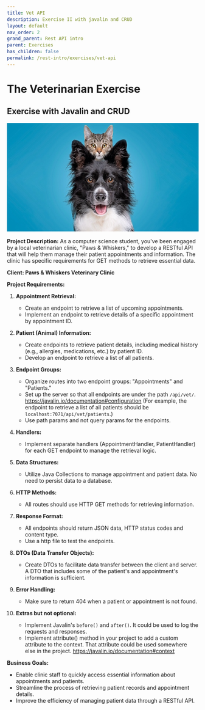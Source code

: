 ```yaml
---
title: Vet API
description: Exercise II with javalin and CRUD
layout: default
nav_order: 2
grand_parent: Rest API intro
parent: Exercises
has_children: false
permalink: /rest-intro/exercises/vet-api
---
```


# The Veterinarian Exercise

## Exercise with Javalin and CRUD

![Cat and dog](./images/cats_and_dogs.jpg)

**Project Description:**
As a computer science student, you've been engaged by a local veterinarian clinic, "Paws & Whiskers," to develop a RESTful API that will help them manage their patient appointments and information. The clinic has specific requirements for GET methods to retrieve essential data.

**Client: Paws & Whiskers Veterinary Clinic**

**Project Requirements:**

1. **Appointment Retrieval:**
    - Create an endpoint to retrieve a list of upcoming appointments.
    - Implement an endpoint to retrieve details of a specific appointment by appointment ID.

2. **Patient (Animal) Information:**
    - Create endpoints to retrieve patient details, including medical history (e.g., allergies, medications, etc.) by patient ID.
    - Develop an endpoint to retrieve a list of all patients.

3. **Endpoint Groups:**
    - Organize routes into two endpoint groups: "Appointments" and "Patients."
    - Set up the server so that all endpoints are under the path `/api/vet/`. <https://javalin.io/documentation#configuration>
      (For example, the endpoint to retrieve a list of all patients should be `localhost:7071/api/vet/patients`.)
    - Use path params and not query params for the endpoints.

4. **Handlers:**
    - Implement separate handlers (AppointmentHandler, PatientHandler) for each GET endpoint to manage the retrieval logic.

5. **Data Structures:**
    - Utilize Java Collections to manage appointment and patient data. No need to persist data to a database.

6. **HTTP Methods:**
    - All routes should use HTTP GET methods for retrieving information.

7. **Response Format:**
    - All endpoints should return JSON data, HTTP status codes and content type.
    - Use a http file to test the endpoints.

8. **DTOs (Data Transfer Objects):**
    - Create DTOs to facilitate data transfer between the client and server. A DTO that includes some of the patient's and appointment's information is sufficient.

9. **Error Handling:**
    - Make sure to return 404 when a patient or appointment is not found.

10. **Extras but not optional:**
    - Implement Javalin's `before()` and `after()`. It could be used to log the requests and responses.
    - Implement attribute() method in your project to add a custom attribute to the context. That attribute could be used somewhere else in the project. <https://javalin.io/documentation#context>

**Business Goals:**

- Enable clinic staff to quickly access essential information about appointments and patients.
- Streamline the process of retrieving patient records and appointment details.
- Improve the efficiency of managing patient data through a RESTful API.
